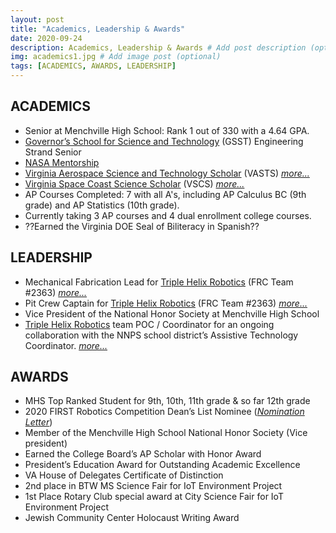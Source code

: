 ```yaml
---
layout: post
title: "Academics, Leadership & Awards"
date: 2020-09-24
description: Academics, Leadership & Awards # Add post description (optional)
img: academics1.jpg # Add image post (optional)
tags: [ACADEMICS, AWARDS, LEADERSHIP]
---
```


## ACADEMICS

* Senior at Menchville High School:  Rank 1 out of 330 with a 4.64 GPA. 
* [Governor’s School for Science and Technology](https://nhrec.org/gsst/) (GSST) Engineering Strand Senior
* [NASA Mentorship](https://natgrrl.github.io/nasa-mentorship/)
* [Virginia Aerospace Science and Technology Scholar](https://vsgc.odu.edu/vasts/) (VASTS)  [*more...*](https://natgrrl.github.io/vasts/)
* [Virginia Space Coast Science Scholar](https://vsgc.odu.edu/spacecoast/) (VSCS)  [*more...*](https://natgrrl.github.io/vscs/)
* AP Courses Completed: 7 with all A's, including AP Calculus BC (9th grade) and AP Statistics (10th grade).
* Currently taking 3 AP courses and 4 dual enrollment college courses. 
* ??Earned the Virginia DOE Seal of Biliteracy in Spanish??


## LEADERSHIP

* Mechanical Fabrication Lead for [Triple Helix Robotics](http://team2363.org/) (FRC Team #2363)      [*more...*](https://natgrrl.github.io/mech-pit-lead-robotics/)
* Pit Crew Captain for [Triple Helix Robotics](http://team2363.org/) (FRC Team #2363)       [*more...*](https://natgrrl.github.io/mech-pit-lead-robotics/)
* Vice President of the National Honor Society at Menchville High School
* [Triple Helix Robotics](http://team2363.org/) team POC / Coordinator for an ongoing collaboration with the NNPS school district’s Assistive Technology Coordinator.      [*more...*](https://natgrrl.github.io/at/)


## AWARDS

* MHS Top Ranked Student for 9th, 10th, 11th grade & so far 12th grade
* 2020 FIRST Robotics Competition Dean’s List Nominee    ([*Nomination Letter*](http://natgrrl.github.io/assets/DeansListNat.pdf))
* Member of the Menchville High School National Honor Society  (Vice president)
* Earned the College Board’s AP Scholar with Honor Award
* President’s Education Award for Outstanding Academic Excellence
* VA House of Delegates Certificate of Distinction
* 2nd place in BTW MS Science Fair for IoT Environment Project
* 1st Place Rotary Club special award at City Science Fair for IoT Environment Project
* Jewish Community Center Holocaust Writing Award










